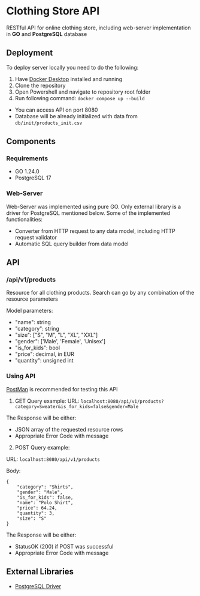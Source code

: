 # Clothing Store API

RESTful API for online clothing store, including web-server implementation in **GO** and **PostgreSQL** database

## Deployment

To deploy server locally you need to do the following:
1. Have [Docker Desktop](https://www.docker.com/products/docker-desktop/) installed and running
2. Clone the repository
3. Open Powershell and navigate to repository root folder
4. Run following command: `docker compose up --build`

- You can access API on port 8080
- Database will be already initialized with data from `db/init/products_init.csv`

## Components

### Requirements
- GO 1.24.0
- PostgreSQL 17
  
### Web-Server

Web-Server was implemented using pure GO. Only external library is a driver for PostgreSQL mentioned below.
Some of the implemented functionalities:

- Converter from HTTP request to any data model, including HTTP request validator
- Automatic SQL query builder from data model

## API

### /api/v1/products

Resource for all clothing products. Search can go by any combination of the resource parameters

Model parameters:
- "name": string
- "category": string
- "size": \["S", "M", "L", "XL", "XXL"]
- "gender": \['Male', 'Female', 'Unisex']
- "is_for_kids": bool
- "price": decimal, in EUR
- "quantity": unsigned int

### Using API

[PostMan](https://www.postman.com/downloads/) is recommended for testing this API

1. GET Query example:
URL: `localhost:8080/api/v1/products?category=Sweater&is_for_kids=false&gender=Male`

The Response will be either: 
- JSON array of the requested resource rows
- Appropriate Error Code with message  

2. POST Query example:

URL: `localhost:8080/api/v1/products`

Body:
```
{
    "category": "Shirts",
    "gender": "Male",
    "is_for_kids": false,
    "name": "Polo Shirt",
    "price": 64.24,
    "quantity": 3,
    "size": "S"
}
```

The Response will be either:
- StatusOK (200) if POST was successful
- Appropriate Error Code with message  

## External Libraries

- [PostgreSQL Driver](https://github.com/lib/pq)
